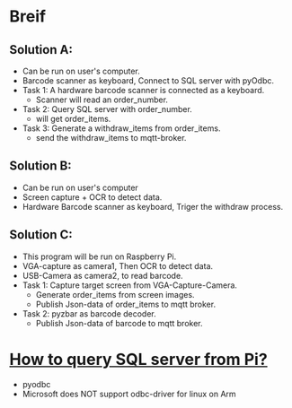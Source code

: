 # Breif

## Solution A:
* Can be run on user's computer.
* Barcode scanner as keyboard, Connect to SQL server with pyOdbc.
* Task 1:  A hardware barcode scanner is connected as a keyboard.
  * Scanner will read an order_number.
* Task 2: Query SQL server with order_number. 
  * will get order_items.
* Task 3: Generate a withdraw_items from order_items.
  * send the withdraw_items to mqtt-broker.

## Solution B:
* Can be run on user's computer
* Screen capture + OCR to detect data.
* Hardware Barcode scanner as keyboard, Triger the withdraw process.


## Solution C:
* This program will be run on Raspberry Pi.
* VGA-capture as camera1, Then OCR to detect data.
* USB-Camera as camera2, to read barcode.
* Task 1: Capture target screen from VGA-Capture-Camera.
  * Generate order_items from screen images.
  * Publish Json-data of order_items to mqtt broker.
* Task 2: pyzbar as barcode decoder.
  * Publish Json-data of barcode to mqtt broker.


# [How to query SQL server from Pi?](https://stackoverflow.com/questions/44969924/querying-mssql-server-2012-from-a-raspberry-pi-3-using-python-freetds-and-pyodb)
*  pyodbc
*  Microsoft does NOT support odbc-driver for linux on Arm

 

